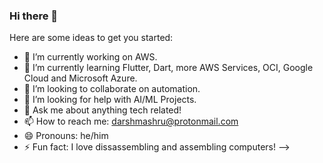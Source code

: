 ### Hi there 👋

<!--
**darshmashru/darshmashru** is a ✨ _special_ ✨ repository because its `README.md` (this file) appears on your GitHub profile.
-->
Here are some ideas to get you started:

- 🔭 I’m currently working on AWS.
- 🌱 I’m currently learning Flutter, Dart, more AWS Services, OCI, Google Cloud and Microsoft Azure.
- 👯 I’m looking to collaborate on automation.
- 🤔 I’m looking for help with AI/ML Projects.
- 💬 Ask me about anything tech related!
- 📫 How to reach me: darshmashru@protonmail.com
- 😄 Pronouns: he/him
- ⚡ Fun fact: I love dissassembling and assembling computers!
-->
